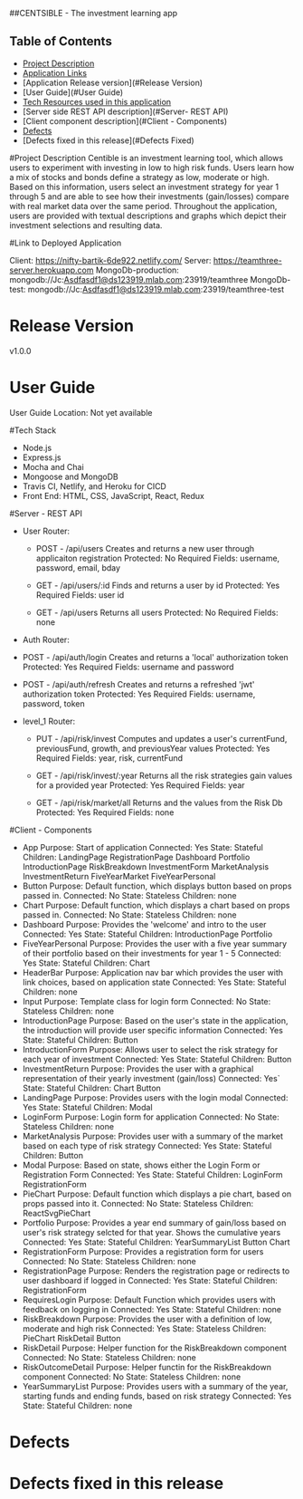 
##CENTSIBLE - The investment learning app


## Table of Contents

- [Project Description](#Product-Description)
- [Application Links](#Link-to-Deployed-Application)
- [Application Release version](#Release Version)
- [User Guide](#User Guide)
- [Tech Resources used in this application](#Tech-Stack)
- [Server side REST API description](#Server- REST API)
- [Client component description](#Client - Components)
- [Defects](#Defects)
- [Defects fixed in this release](#Defects Fixed)



#Project Description
Centible is an investment learning tool, which allows users to experiment with investing in low to high risk funds.  Users learn how a mix of stocks and bonds define a strategy as low, moderate or high.  Based on this information, users select an investment strategy for year 1 through 5 and are able to see how their investments (gain/losses) compare with real market data over the same period.  Throughout the application, users are provided with textual descriptions and graphs which depict their investment selections and resulting data.  

#Link to Deployed Application 

Client:  https://nifty-bartik-6de922.netlify.com/
Server:  https://teamthree-server.herokuapp.com
MongoDb-production: mongodb://Jc:Asdfasdf1@ds123919.mlab.com:23919/teamthree
MongoDb-test: mongodb://Jc:Asdfasdf1@ds123919.mlab.com:23919/teamthree-test

# Release Version
v1.0.0

# User Guide
User Guide Location:  Not yet available

#Tech Stack

* Node.js
* Express.js
* Mocha and Chai
* Mongoose and MongoDB
* Travis CI, Netlify, and Heroku for CICD
* Front End: HTML, CSS, JavaScript, React, Redux

#Server - REST API

* User Router:
  *  POST - /api/users
        Creates and returns a new user through applicaiton registration
        Protected: No
        Required Fields: username, password, email, bday

  *  GET - /api/users/:id
        Finds and returns a user by id
        Protected: Yes
        Required Fields: user id

  *  GET - /api/users
        Returns all users
        Protected: No
        Required Fields: none

*  Auth Router:
  *  POST - /api/auth/login
        Creates and returns a 'local' authorization token
        Protected: Yes
        Required Fields: username and password

  *  POST - /api/auth/refresh
        Creates and returns a refreshed 'jwt' authorization token
        Protected: Yes
        Required Fields: username, password, token

* level_1 Router:
  *  PUT - /api/risk/invest
        Computes and updates a user's currentFund, previousFund, growth, and previousYear values
        Protected: Yes
        Required Fields: year, risk, currentFund

  *  GET - /api/risk/invest/:year
        Returns all the risk strategies gain values for a provided year
        Protected: Yes
        Required Fields: year

  *  GET - /api/risk/market/all
        Returns and the values from the Risk Db
        Protected: Yes
        Required Fields: none


#Client - Components

* App
    Purpose: Start of application
    Connected: Yes
    State: Stateful
    Children:
      LandingPage
      RegistrationPage
      Dashboard
      Portfolio
      IntroductionPage
      RiskBreakdown
      InvestmentForm
      MarketAnalysis
      InvestmentReturn
      FiveYearMarket
      FiveYearPersonal
* Button
    Purpose: Default function, which displays button based on props passed in.
    Connected: No
    State: Stateless
    Children:
      none
* Chart
    Purpose: Default function, which displays a chart based on props passed in.
    Connected: No
    State: Stateless
    Children:
      none
* Dashboard
    Purpose: Provides the 'welcome' and intro to the user
    Connected: Yes
    State: Stateful
    Children:
      IntroductionPage
      Portfolio
* FiveYearPersonal
    Purpose: Provides the user with a five year summary of their portfolio based on their investments for year 1 - 5
    Connected: Yes
    State: Stateful
    Children:
      Chart
* HeaderBar
    Purpose:  Application nav bar which provides the user with link choices, based on application state
    Connected:  Yes
    State:  Stateful
    Children:
      none
* Input
    Purpose:  Template class for login form
    Connected: No
    State: Stateless
    Children:
      none
* IntroductionPage
    Purpose: Based on the user's state in the application, the introduction will provide user specific information
    Connected: Yes
    State: Stateful
    Children:
      Button
* IntroductionForm
    Purpose: Allows user to select the risk strategy for each year of investment
    Connected: Yes
    State: Stateful
    Children:
      Button
* InvestmentReturn
    Purpose: Provides the user with a graphical representation of their yearly investment (gain/loss)
    Connected: Yes`
    State: Stateful
    Children:
      Chart
      Button
* LandingPage
    Purpose: Provides users with the login modal
    Connected: Yes
    State: Stateful
    Children:
      Modal
* LoginForm
    Purpose: Login form for application
    Connected: No
    State: Stateless
    Children:
      none
* MarketAnalysis
    Purpose: Provides user with a summary of the market based on each type of risk strategy 
    Connected: Yes
    State: Stateful
    Children:
      Button
* Modal
    Purpose: Based on state, shows either the Login Form or Registration Form
    Connected: Yes
    State: Stateful
    Children:
      LoginForm
      RegistrationForm
* PieChart
    Purpose: Default function which displays a pie chart, based on props passed into it.
    Connected: No
    State: Stateless
    Children:
      ReactSvgPieChart
* Portfolio
    Purpose: Provides a year end summary of gain/loss based on user's risk strategy selcted for that year.  Shows the cumulative years
    Connected: Yes
    State: Stateful
    Children:
      YearSummaryList
      Button
      Chart
* RegistrationForm
    Purpose: Provides a registration form for users
    Connected: No
    State: Stateless
    Children:
      none
* RegistrationPage
    Purpose: Renders the registration page or redirects to user dashboard if logged in
    Connected: Yes
    State: Stateful
    Children:
      RegistrationForm
* RequiresLogin
    Purpose: Default Function which provides users with feedback on logging in
    Connected: Yes
    State: Stateful
    Children:
      none
* RiskBreakdown
    Purpose: Provides the user with a definition of low, moderate and high risk 
    Connected: Yes
    State: Stateless
    Children:
      PieChart
      RiskDetail
      Button
* RiskDetail
    Purpose: Helper function for the RiskBreakdown component
    Connected: No
    State: Stateless
    Children:
      none
* RiskOutcomeDetail
    Purpose: Helper functin for the RiskBreakdown component
    Connected: No
    State: Stateless
    Children:
      none
* YearSummaryList
    Purpose: Provides users with a summary of the year, starting funds and ending funds, based on risk strategy
    Connected: Yes
    State: Stateful
    Children:
      none



# Defects



# Defects fixed in this release



